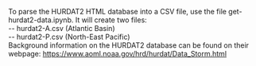 To parse the HURDAT2 HTML database into a CSV file, use the file get-hurdat2-data.ipynb. It will create two files:\
-- hurdat2-A.csv (Atlantic Basin)      \
-- hurdat2-P.csv (North-East Pacific)  
Background information on the HURDAT2 database can be found on their webpage: https://www.aoml.noaa.gov/hrd/hurdat/Data_Storm.html
